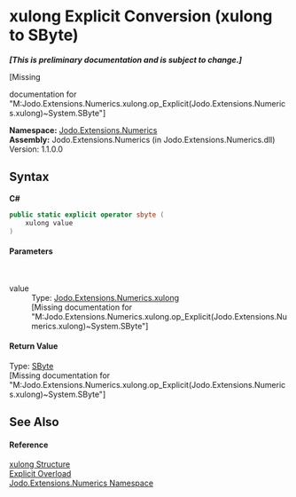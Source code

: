 # xulong&nbsp;Explicit Conversion (xulong to SByte)
 _**\[This is preliminary documentation and is subject to change.\]**_

\[Missing <summary> documentation for "M:Jodo.Extensions.Numerics.xulong.op_Explicit(Jodo.Extensions.Numerics.xulong)~System.SByte"\]

**Namespace:**&nbsp;<a href="N_Jodo_Extensions_Numerics">Jodo.Extensions.Numerics</a><br />**Assembly:**&nbsp;Jodo.Extensions.Numerics (in Jodo.Extensions.Numerics.dll) Version: 1.1.0.0

## Syntax

**C#**<br />
``` C#
public static explicit operator sbyte (
	xulong value
)
```


#### Parameters
&nbsp;<dl><dt>value</dt><dd>Type: <a href="T_Jodo_Extensions_Numerics_xulong">Jodo.Extensions.Numerics.xulong</a><br />\[Missing <param name="value"/> documentation for "M:Jodo.Extensions.Numerics.xulong.op_Explicit(Jodo.Extensions.Numerics.xulong)~System.SByte"\]</dd></dl>

#### Return Value
Type: <a href="https://docs.microsoft.com/dotnet/api/system.sbyte" target="_blank" rel="noopener noreferrer">SByte</a><br />\[Missing <returns> documentation for "M:Jodo.Extensions.Numerics.xulong.op_Explicit(Jodo.Extensions.Numerics.xulong)~System.SByte"\]

## See Also


#### Reference
<a href="T_Jodo_Extensions_Numerics_xulong">xulong Structure</a><br /><a href="Overload_Jodo_Extensions_Numerics_xulong_op_Explicit">Explicit Overload</a><br /><a href="N_Jodo_Extensions_Numerics">Jodo.Extensions.Numerics Namespace</a><br />